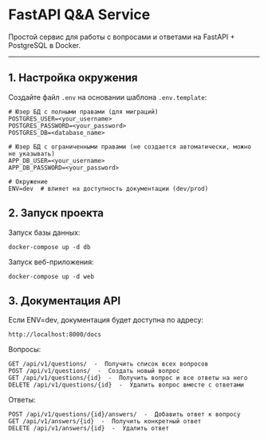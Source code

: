 # FastAPI Q&A Service

Простой сервис для работы с вопросами и ответами на FastAPI + PostgreSQL в Docker.

---

## 1. Настройка окружения
Создайте файл `.env` на основании шаблона `.env.template`:

```env
# Юзер БД с полными правами (для миграций)
POSTGRES_USER=<your_username>
POSTGRES_PASSWORD=<your_password>
POSTGRES_DB=<database_name>

# Юзер БД с ограниченными правами (не создается автоматически, можно не указывать)
APP_DB_USER=<your_username>
APP_DB_PASSWORD=<your_password>

# Окружение
ENV=dev  # влияет на доступность документации (dev/prod)
```
## 2. Запуск проекта

Запуск базы данных:
```
docker-compose up -d db
```

Запуск веб-приложения:
```
docker-compose up -d web
```
## 3. Документация API
Если ENV=dev, документация будет доступна по адресу:
```
http://localhost:8000/docs
```
Вопросы:
```
GET /api/v1/questions/  -  Получить список всех вопросов
POST /api/v1/questions/  -  Создать новый вопрос
GET /api/v1/questions/{id}  -  Получить вопрос и все ответы на него
DELETE /api/v1/questions/{id}  -  Удалить вопрос вместе с ответами
```
Ответы:
```
POST /api/v1/questions/{id}/answers/  -  Добавить ответ к вопросу
GET /api/v1/answers/{id}  -  Получить конкретный ответ
DELETE /api/v1/answers/{id}  -  Удалить ответ
```



